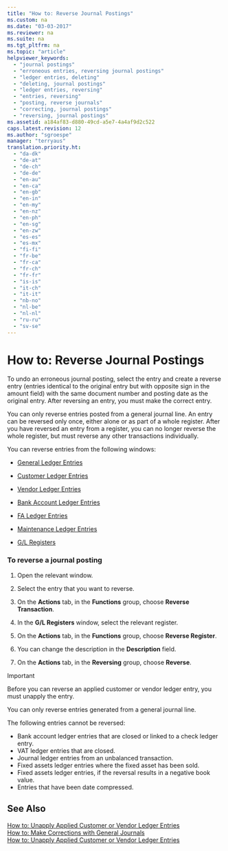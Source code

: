 ```yaml
---
title: "How to: Reverse Journal Postings"
ms.custom: na
ms.date: "03-03-2017"
ms.reviewer: na
ms.suite: na
ms.tgt_pltfrm: na
ms.topic: "article"
helpviewer_keywords: 
  - "journal postings"
  - "erroneous entries, reversing journal postings"
  - "ledger entries, deleting"
  - "deleting, journal postings"
  - "ledger entries, reversing"
  - "entries, reversing"
  - "posting, reverse journals"
  - "correcting, journal postings"
  - "reversing, journal postings"
ms.assetid: a184af83-d880-49cd-a5e7-4a4af9d2c522
caps.latest.revision: 12
ms.author: "sgroespe"
manager: "terryaus"
translation.priority.ht: 
  - "da-dk"
  - "de-at"
  - "de-ch"
  - "de-de"
  - "en-au"
  - "en-ca"
  - "en-gb"
  - "en-in"
  - "en-my"
  - "en-nz"
  - "en-ph"
  - "en-sg"
  - "en-zw"
  - "es-es"
  - "es-mx"
  - "fi-fi"
  - "fr-be"
  - "fr-ca"
  - "fr-ch"
  - "fr-fr"
  - "is-is"
  - "it-ch"
  - "it-it"
  - "nb-no"
  - "nl-be"
  - "nl-nl"
  - "ru-ru"
  - "sv-se"
---
```

# How to: Reverse Journal Postings
To undo an erroneous journal posting, select the entry and create a reverse  entry \(entries identical to the original entry but with opposite sign in the amount field\) with the same document number and posting date as the original entry. After reversing an entry, you must make the correct entry.  
  
 You can only reverse entries posted from a general journal line. An entry can be reversed only once, either alone or as part of a whole register. After you have reversed an entry from a register, you can no longer reverse the whole register, but must reverse any other transactions individually.  
  
 You can reverse entries from the following windows:  
  
-   [General Ledger Entries](DynamicsNAV:////runpage?Page=20)  
  
-   [Customer Ledger Entries](DynamicsNAV:////runpage?Page=25)  
  
-   [Vendor Ledger Entries](DynamicsNAV:////runpage?Page=29)  
  
-   [Bank Account Ledger Entries](DynamicsNAV:////runpage?Page=372)  
  
-   [FA Ledger Entries](DynamicsNAV:////runpage?Page=5604)  
  
-   [Maintenance Ledger Entries](DynamicsNAV:////runpage?Page=5641)  
  
-   [G\/L Registers](DynamicsNAV:////runpage?Page=116)  
  
### To reverse a journal posting  
  
1.  Open the relevant window.  
  
2.  Select the entry that you want to reverse.  
  
3.  On the **Actions** tab, in the **Functions** group, choose **Reverse Transaction**.  
  
4.  In the **G\/L Registers** window, select the relevant register.  
  
5.  On the **Actions** tab, in the **Functions** group, choose **Reverse Register**.  
  
6.  You can change the description in the **Description** field.  
  
7.  On the **Actions** tab, in the **Reversing** group, choose **Reverse**.  
  
> [!IMPORTANT]  
>  Before you can reverse an applied customer or vendor ledger entry, you must unapply the entry.  
>   
>  You can only reverse entries generated from a general journal line.  
>   
>  The following entries cannot be reversed:  
>   
>  -   Bank account ledger entries that are closed or linked to a check ledger entry.  
> -   VAT ledger entries that are closed.  
> -   Journal ledger entries from an unbalanced transaction.  
> -   Fixed assets ledger entries where the fixed asset has been sold.  
> -   Fixed assets ledger entries, if the reversal results in a negative book value.  
> -   Entries that have been date compressed.  
  
## See Also  
 [How to: Unapply Applied Customer or Vendor Ledger Entries](../Topic/How%20to:%20Unapply%20Applied%20Customer%20or%20Vendor%20Ledger%20Entries.md)   
 [How to: Make Corrections with General Journals](../Finance/how-to-make-corrections-with-general-journals.md)   
 [How to: Unapply Applied Customer or Vendor Ledger Entries](../Topic/How%20to:%20Unapply%20Applied%20Customer%20or%20Vendor%20Ledger%20Entries.md)